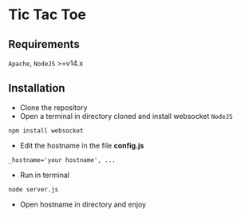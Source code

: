 # Tic Tac Toe


## Requirements
`Apache`, `NodeJS` >=v14.x

## Installation

- Clone the repository
- Open a terminal in directory cloned and install websocket `NodeJS`
```
npm install websocket
```
- Edit the hostname in the file **config.js**
```
_hostname='your hostname', ...
```
- Run in terminal
```
node server.js
```
- Open hostname in directory and enjoy
